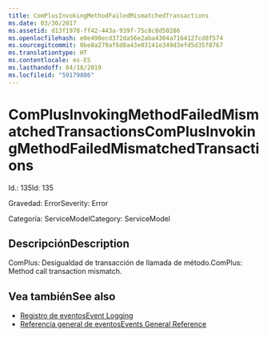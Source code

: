 ```yaml
---
title: ComPlusInvokingMethodFailedMismatchedTransactions
ms.date: 03/30/2017
ms.assetid: d13f1978-ff42-443a-939f-75c8c8d50286
ms.openlocfilehash: e0e498ecd372da56e2aba4304a7164127cd8f574
ms.sourcegitcommit: 0be8a279af6d8a43e03141e349d3efd5d35f8767
ms.translationtype: HT
ms.contentlocale: es-ES
ms.lasthandoff: 04/18/2019
ms.locfileid: "59179886"
---
```

# <a name="complusinvokingmethodfailedmismatchedtransactions"></a><span data-ttu-id="15570-102">ComPlusInvokingMethodFailedMismatchedTransactions</span><span class="sxs-lookup"><span data-stu-id="15570-102">ComPlusInvokingMethodFailedMismatchedTransactions</span></span>
<span data-ttu-id="15570-103">Id.: 135</span><span class="sxs-lookup"><span data-stu-id="15570-103">Id: 135</span></span>  
  
 <span data-ttu-id="15570-104">Gravedad: Error</span><span class="sxs-lookup"><span data-stu-id="15570-104">Severity: Error</span></span>  
  
 <span data-ttu-id="15570-105">Categoría: ServiceModel</span><span class="sxs-lookup"><span data-stu-id="15570-105">Category: ServiceModel</span></span>  
  
## <a name="description"></a><span data-ttu-id="15570-106">Descripción</span><span class="sxs-lookup"><span data-stu-id="15570-106">Description</span></span>  
 <span data-ttu-id="15570-107">ComPlus: Desigualdad de transacción de llamada de método.</span><span class="sxs-lookup"><span data-stu-id="15570-107">ComPlus: Method call transaction mismatch.</span></span>  
  
## <a name="see-also"></a><span data-ttu-id="15570-108">Vea también</span><span class="sxs-lookup"><span data-stu-id="15570-108">See also</span></span>

- [<span data-ttu-id="15570-109">Registro de eventos</span><span class="sxs-lookup"><span data-stu-id="15570-109">Event Logging</span></span>](../../../../../docs/framework/wcf/diagnostics/event-logging/index.md)
- [<span data-ttu-id="15570-110">Referencia general de eventos</span><span class="sxs-lookup"><span data-stu-id="15570-110">Events General Reference</span></span>](../../../../../docs/framework/wcf/diagnostics/event-logging/events-general-reference.md)
